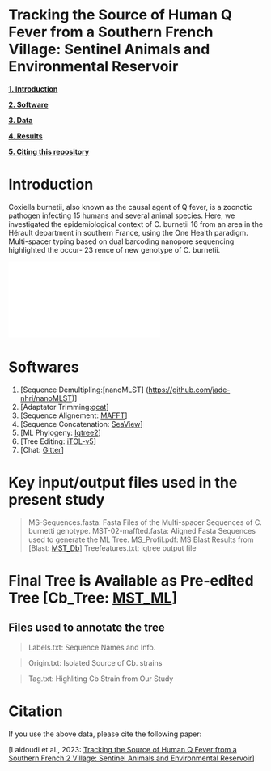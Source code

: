 # Tracking the Source of Human Q Fever from a Southern French Village: Sentinel Animals and Environmental Reservoir


**[1. Introduction](#Introduction)** 

**[2. Software](#Softwares)**

**[3. Data](#Key-input-and-output-files-used-in-the-present-study)**

**[4. Results](#Final-Tree-Files-is-Available-as-Pre-edited-Trees)**

**[5. Citing this repository](#Citation)**



# Introduction
Coxiella burnetii, also known as the causal agent of Q fever, is a zoonotic pathogen infecting 15 humans and several animal species. Here, we investigated the epidemiological context of C. burnetii 16 from an area in the Hérault department in southern France, using the One Health paradigm. Multi-spacer typing based on dual barcoding nanopore sequencing highlighted the occur- 23 rence of new genotype of C. burnetii.

![Figure 4](Tree.pdf)

# Softwares

1. [Sequence Demultipling:[nanoMLST] (https://github.com/jade-nhri/nanoMLST)]
2. [Adaptator Trimming:[qcat](https://github.com/nanoporetech/qcat)]
3. [Sequence Alignement: [MAFFT](https://github.com/GSLBiotech/mafft.git)]
4. [Sequence Concatenation: [SeaView](http://doua.prabi.fr/software/seaview)] 
5. [ML Phylogeny: [Iqtree2](https://github.com/iqtree/iqtree2.git)] 
6. [Tree Editing: [iTOL-v5](https://github.com/iBiology/iTOL.git)]
7. [Chat: [Gitter](https://matrix.to/#/#Pipline:matrix.org)]


# Key input/output files used in the present study

> MS-Sequences.fasta: Fasta Files of the Multi-spacer Sequences of C. burnetti genotype.
> MST-02-maffted.fasta: Aligned Fasta Sequences used to generate the ML Tree.
> MS_Profil.pdf: MS Blast Results from [Blast: [MST_Db](https://ifr48.timone.univ-mrs.fr/mst/coxiella_burnetii/)]
> Treefeatures.txt: iqtree output file

# Final Tree is Available as Pre-edited Tree [Cb_Tree: [MST_ML](https://itol.embl.de/tree/461936417751261677550856)]

## Files used to annotate the tree

> Labels.txt: Sequence Names and Info.

> Origin.txt: Isolated Source of Cb. strains

> Tag.txt: Highliting Cb Strain from Our Study


# Citation
If you use the above data, please cite the following paper:

[Laidoudi et al., 2023: [Tracking the Source of Human Q Fever from a Southern French 2
Village: Sentinel Animals and Environmental Reservoir](https://doi.org/10.3390/xxxxx)]

